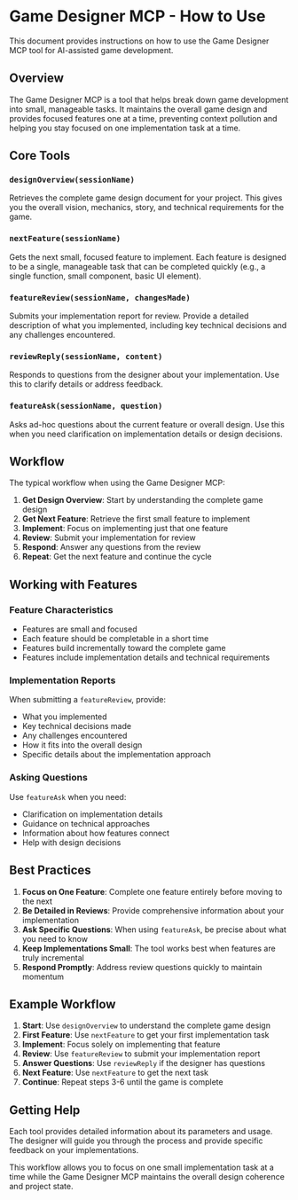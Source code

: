 # Game Designer MCP - How to Use

This document provides instructions on how to use the Game Designer MCP tool for AI-assisted game development.

## Overview

The Game Designer MCP is a tool that helps break down game development into small, manageable tasks. It maintains the overall game design and provides focused features one at a time, preventing context pollution and helping you stay focused on one implementation task at a time.

## Core Tools

### `designOverview(sessionName)`
Retrieves the complete game design document for your project. This gives you the overall vision, mechanics, story, and technical requirements for the game.

### `nextFeature(sessionName)`
Gets the next small, focused feature to implement. Each feature is designed to be a single, manageable task that can be completed quickly (e.g., a single function, small component, basic UI element).

### `featureReview(sessionName, changesMade)`
Submits your implementation report for review. Provide a detailed description of what you implemented, including key technical decisions and any challenges encountered.

### `reviewReply(sessionName, content)`
Responds to questions from the designer about your implementation. Use this to clarify details or address feedback.

### `featureAsk(sessionName, question)`
Asks ad-hoc questions about the current feature or overall design. Use this when you need clarification on implementation details or design decisions.

## Workflow

The typical workflow when using the Game Designer MCP:

1. **Get Design Overview**: Start by understanding the complete game design
2. **Get Next Feature**: Retrieve the first small feature to implement
3. **Implement**: Focus on implementing just that one feature
4. **Review**: Submit your implementation for review
5. **Respond**: Answer any questions from the review
6. **Repeat**: Get the next feature and continue the cycle

## Working with Features

### Feature Characteristics
- Features are small and focused
- Each feature should be completable in a short time
- Features build incrementally toward the complete game
- Features include implementation details and technical requirements

### Implementation Reports
When submitting a `featureReview`, provide:
- What you implemented
- Key technical decisions made
- Any challenges encountered
- How it fits into the overall design
- Specific details about the implementation approach

### Asking Questions
Use `featureAsk` when you need:
- Clarification on implementation details
- Guidance on technical approaches
- Information about how features connect
- Help with design decisions

## Best Practices

1. **Focus on One Feature**: Complete one feature entirely before moving to the next
2. **Be Detailed in Reviews**: Provide comprehensive information about your implementation
3. **Ask Specific Questions**: When using `featureAsk`, be precise about what you need to know
4. **Keep Implementations Small**: The tool works best when features are truly incremental
5. **Respond Promptly**: Address review questions quickly to maintain momentum

## Example Workflow

1. **Start**: Use `designOverview` to understand the complete game design
2. **First Feature**: Use `nextFeature` to get your first implementation task
3. **Implement**: Focus solely on implementing that feature
4. **Review**: Use `featureReview` to submit your implementation report
5. **Answer Questions**: Use `reviewReply` if the designer has questions
6. **Next Feature**: Use `nextFeature` to get the next task
7. **Continue**: Repeat steps 3-6 until the game is complete

## Getting Help

Each tool provides detailed information about its parameters and usage. The designer will guide you through the process and provide specific feedback on your implementations.

This workflow allows you to focus on one small implementation task at a time while the Game Designer MCP maintains the overall design coherence and project state.